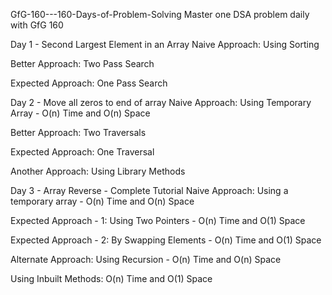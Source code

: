 GfG-160---160-Days-of-Problem-Solving
Master one DSA problem daily with GfG 160

Day 1 - Second Largest Element in an Array
Naive Approach: Using Sorting

Better Approach: Two Pass Search

Expected Approach: One Pass Search

Day 2 - Move all zeros to end of array
Naive Approach: Using Temporary Array - O(n) Time and O(n) Space

Better Approach: Two Traversals

Expected Approach: One Traversal

Another Approach: Using Library Methods

Day 3 - Array Reverse - Complete Tutorial
Naive Approach: Using a temporary array - O(n) Time and O(n) Space

Expected Approach - 1: Using Two Pointers - O(n) Time and O(1) Space

Expected Approach - 2: By Swapping Elements - O(n) Time and O(1) Space

Alternate Approach: Using Recursion - O(n) Time and O(n) Space

Using Inbuilt Methods: O(n) Time and O(1) Space